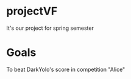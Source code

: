 # projectVF
It's our project for spring semester
# Goals
To beat DarkYolo's score in competition "Alice"
